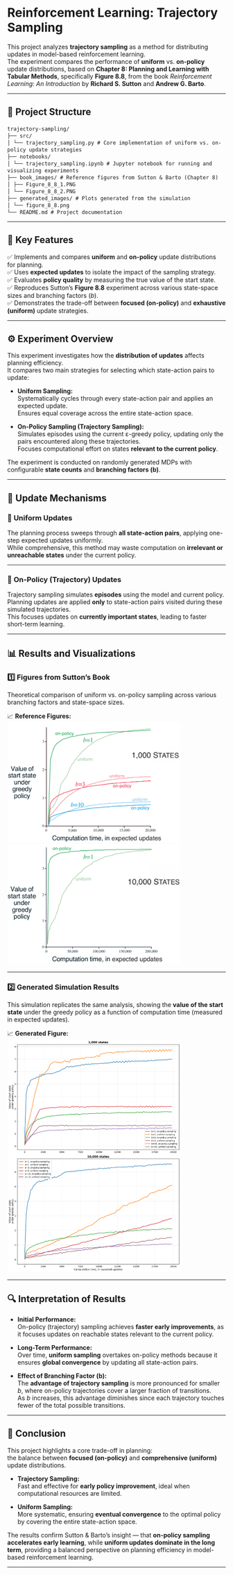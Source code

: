 # **Reinforcement Learning: Trajectory Sampling**

This project analyzes **trajectory sampling** as a method for distributing updates in model-based reinforcement learning.  
The experiment compares the performance of **uniform** vs. **on-policy** update distributions, based on **Chapter 8: Planning and Learning with Tabular Methods**, specifically **Figure 8.8**, from the book *Reinforcement Learning: An Introduction* by **Richard S. Sutton** and **Andrew G. Barto**.

---

## 📂 **Project Structure**
```
trajectory-sampling/
├── src/
│ └── trajectory_sampling.py # Core implementation of uniform vs. on-policy update strategies
├── notebooks/
│ └── trajectory_sampling.ipynb # Jupyter notebook for running and visualizing experiments
├── book_images/ # Reference figures from Sutton & Barto (Chapter 8)
│ ├── Figure_8_8_1.PNG
│ └── Figure_8_8_2.PNG
├── generated_images/ # Plots generated from the simulation
│ └── figure_8_8.png
└── README.md # Project documentation
```

---

## 📌 **Key Features**
✅ Implements and compares **uniform** and **on-policy** update distributions for planning.  
✅ Uses **expected updates** to isolate the impact of the sampling strategy.  
✅ Evaluates **policy quality** by measuring the true value of the start state.  
✅ Reproduces Sutton’s **Figure 8.8** experiment across various state-space sizes and branching factors (*b*).  
✅ Demonstrates the trade-off between **focused (on-policy)** and **exhaustive (uniform)** update strategies.

---

## ⚙️ **Experiment Overview**
This experiment investigates how the **distribution of updates** affects planning efficiency.  
It compares two main strategies for selecting which state-action pairs to update:

- **Uniform Sampling:**  
  Systematically cycles through every state-action pair and applies an expected update.  
  Ensures equal coverage across the entire state-action space.

- **On-Policy Sampling (Trajectory Sampling):**  
  Simulates episodes using the current ε-greedy policy, updating only the pairs encountered along these trajectories.  
  Focuses computational effort on states **relevant to the current policy**.

The experiment is conducted on randomly generated MDPs with configurable **state counts** and **branching factors (b)**.

---

## 🧠 **Update Mechanisms**

### 🔷 **Uniform Updates**
The planning process sweeps through **all state-action pairs**, applying one-step expected updates uniformly.  
While comprehensive, this method may waste computation on **irrelevant or unreachable states** under the current policy.

---

### 🔴 **On-Policy (Trajectory) Updates**
Trajectory sampling simulates **episodes** using the model and current policy.  
Planning updates are applied **only** to state-action pairs visited during these simulated trajectories.  
This focuses updates on **currently important states**, leading to faster short-term learning.

---

## 📊 **Results and Visualizations**

### 1️⃣ **Figures from Sutton’s Book**
Theoretical comparison of uniform vs. on-policy sampling across various branching factors and state-space sizes.

📈 **Reference Figures:**  
<img src="./book_images/Figure_8_8_1.PNG" alt="Sutton Fig 8.8 Top" width="400"/>  
<img src="./book_images/Figure_8_8_2.PNG" alt="Sutton Fig 8.8 Bottom" width="400"/>

---

### 2️⃣ **Generated Simulation Results**
This simulation replicates the same analysis, showing the **value of the start state** under the greedy policy as a function of computation time (measured in expected updates).

📈 **Generated Figure:**  
<img src="./generated_images/figure_8_8.png" alt="Generated Fig 8.8" width="400"/>

---

## 🔍 **Interpretation of Results**

- **Initial Performance:**  
  On-policy (trajectory) sampling achieves **faster early improvements**, as it focuses updates on reachable states relevant to the current policy.

- **Long-Term Performance:**  
  Over time, **uniform sampling** overtakes on-policy methods because it ensures **global convergence** by updating all state-action pairs.

- **Effect of Branching Factor (b):**  
  The **advantage of trajectory sampling** is more pronounced for smaller *b*, where on-policy trajectories cover a larger fraction of transitions.  
  As *b* increases, this advantage diminishes since each trajectory touches fewer of the total possible transitions.

---

## 📢 **Conclusion**
This project highlights a core trade-off in planning:  
the balance between **focused (on-policy)** and **comprehensive (uniform)** update distributions.

- **Trajectory Sampling:**  
  Fast and effective for **early policy improvement**, ideal when computational resources are limited.

- **Uniform Sampling:**  
  More systematic, ensuring **eventual convergence** to the optimal policy by covering the entire state-action space.

The results confirm Sutton & Barto’s insight — that **on-policy sampling accelerates early learning**, while **uniform updates dominate in the long term**, providing a balanced perspective on planning efficiency in model-based reinforcement learning.

---
